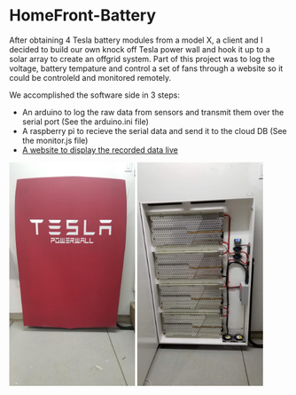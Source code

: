# HomeFront-Battery

After obtaining 4 Tesla battery modules from a model X, a client and I decided to build our own knock off Tesla power wall and hook it up to a solar array to create an offgrid system. Part of this project was to log the voltage, battery tempature and control a set of fans through a website so it could be controleld and monitored remotely.

We accomplished the software side in 3 steps:
 - An arduino to log the raw data from sensors and transmit them over the serial port (See the arduino.ini file)
 - A raspberry pi to recieve the serial data and send it to the cloud DB (See the monitor.js file)
 - [A website to display the recorded data live](https://github.com/ztimson/HomeFront)

<img src="./pictures/Resized_20181124_121520_5410.jpg" width="45%" height="auto"> <img src="./pictures/03e615d9-f1b3-4439-9341-185cd3c14f3f.jpg" width="45%" height="auto">
